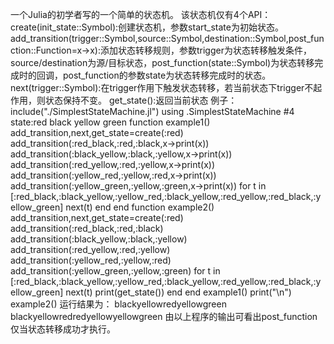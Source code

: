 一个Julia的初学者写的一个简单的状态机。
该状态机仅有4个API：
create(init_state::Symbol):创建状态机，参数start_state为初始状态。
 add_transition(trigger::Symbol,source::Symbol,destination::Symbol,post_function::Function=x->x):添加状态转移规则，参数trigger为状态转移触发条件，source/destination为源/目标状态，post_function(state::Symbol)为状态转移完成时的回调，post_function的参数state为状态转移完成时的状态。
next(trigger::Symbol):在trigger作用下触发状态转移，若当前状态下trigger不起作用，则状态保持不变。
get_state():返回当前状态
例子：
include("./SimplestStateMachine.jl")
using .SimplestStateMachine
#4 state:red black yellow green
function example1()
    add_transition,next,get_state=create(:red)
    add_transition(:red_black,:red,:black,x->print(x))
    add_transition(:black_yellow,:black,:yellow,x->print(x))
    add_transition(:red_yellow,:red,:yellow,x->print(x))
    add_transition(:yellow_red,:yellow,:red,x->print(x))
    add_transition(:yellow_green,:yellow,:green,x->print(x))
    for t in [:red_black,:black_yellow,:yellow_red,:black_yellow,:red_yellow,:red_black,:yellow_green]
        next(t)
    end
end
function example2()
    add_transition,next,get_state=create(:red)
    add_transition(:red_black,:red,:black)
    add_transition(:black_yellow,:black,:yellow)
    add_transition(:red_yellow,:red,:yellow)
    add_transition(:yellow_red,:yellow,:red)
    add_transition(:yellow_green,:yellow,:green)
    for t in [:red_black,:black_yellow,:yellow_red,:black_yellow,:red_yellow,:red_black,:yellow_green]
        next(t)
        print(get_state())
    end
end
example1()
print("\n")
example2()
运行结果为：
blackyellowredyellowgreen
blackyellowredredyellowyellowgreen
由以上程序的输出可看出post_function仅当状态转移成功才执行。
